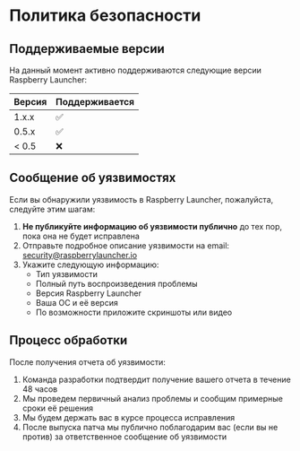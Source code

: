 # Политика безопасности

## Поддерживаемые версии

На данный момент активно поддерживаются следующие версии Raspberry Launcher:

| Версия | Поддерживается |
| ------ | -------------- |
| 1.x.x  | ✅             |
| 0.5.x  | ✅             |
| < 0.5  | ❌             |  ##(ALPHA CLOSED TEST)

## Сообщение об уязвимостях

Если вы обнаружили уязвимость в Raspberry Launcher, пожалуйста, следуйте этим шагам:

1. **Не публикуйте информацию об уязвимости публично** до тех пор, пока она не будет исправлена
2. Отправьте подробное описание уязвимости на email: security@raspberrylauncher.io
3. Укажите следующую информацию:
   - Тип уязвимости
   - Полный путь воспроизведения проблемы
   - Версия Raspberry Launcher
   - Ваша ОС и её версия
   - По возможности приложите скриншоты или видео

## Процесс обработки

После получения отчета об уязвимости:

1. Команда разработки подтвердит получение вашего отчета в течение 48 часов
2. Мы проведем первичный анализ проблемы и сообщим примерные сроки её решения
3. Мы будем держать вас в курсе процесса исправления
4. После выпуска патча мы публично поблагодарим вас (если вы не против) за ответственное сообщение об уязвимости
